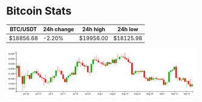 # Bitcoin Stats

BTC/USDT|24h change|24h high|24h low|
|---|---|---|---|
|$18856.68|-2.20%|$19956.00|$18125.98|

<img src="./chart.svg">

